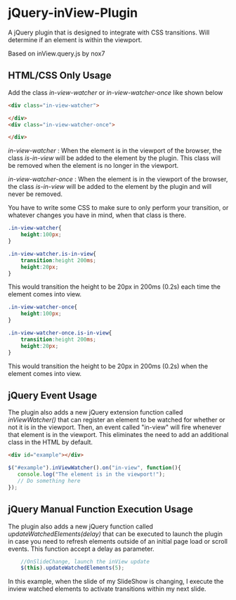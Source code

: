 # jQuery-inView-Plugin
A jQuery plugin that is designed to integrate with CSS transitions. Will determine if an element is within the viewport.

Based on inView.query.js by nox7

## HTML/CSS Only Usage
Add the class _in-view-watcher_  or _in-view-watcher-once_ like shown below
```html
<div class="in-view-watcher">

</div>
<div class="in-view-watcher-once">

</div>
```

_in-view-watcher_ : When the element is in the viewport of the browser, the class _is-in-view_ will be added to the element by the plugin. This class will be removed when the element is no longer in the viewport.

_in-view-watcher-once_ : When the element is in the viewport of the browser, the class _is-in-view_ will be added to the element by the plugin and will never be removed.

You have to write some CSS to make sure to only perform your transition, or whatever changes you have in mind, when that class is there.

```css
.in-view-watcher{
    height:100px;
}

.in-view-watcher.is-in-view{
    transition:height 200ms;
    height:20px;
}
```

This would transition the height to be 20px in 200ms (0.2s) each time the element comes into view.

```css
.in-view-watcher-once{
    height:100px;
}

.in-view-watcher-once.is-in-view{
    transition:height 200ms;
    height:20px;
}
```

This would transition the height to be 20px in 200ms (0.2s) when the element comes into view.


## jQuery Event Usage

The plugin also adds a new jQuery extension function called _inViewWatcher()_ that can register an element to be watched for whether or not it is in the viewport. Then, an event called "in-view" will fire whenever that element is in the viewport. This eliminates the need to add an additional class in the HTML by default.

```html
<div id="example"></div>
```

```javascript
$("#example").inViewWatcher().on("in-view", function(){
   console.log("The element is in the viewport!");
   // Do something here
});
```

## jQuery Manual Function Execution Usage

The plugin also adds a new jQuery function called _updateWatchedElements(delay)_ that can be executed to launch the plugin in case you need to refresh elements outside of an initial page load or scroll events. This function accept a delay as parameter.


```javascript
	//OnSlideChange, launch the inView update
	$(this).updateWatchedElements(5);
```

In this example, when the slide of my SlideShow is changing, I execute the inview watched elements to activate transitions within my next slide.
